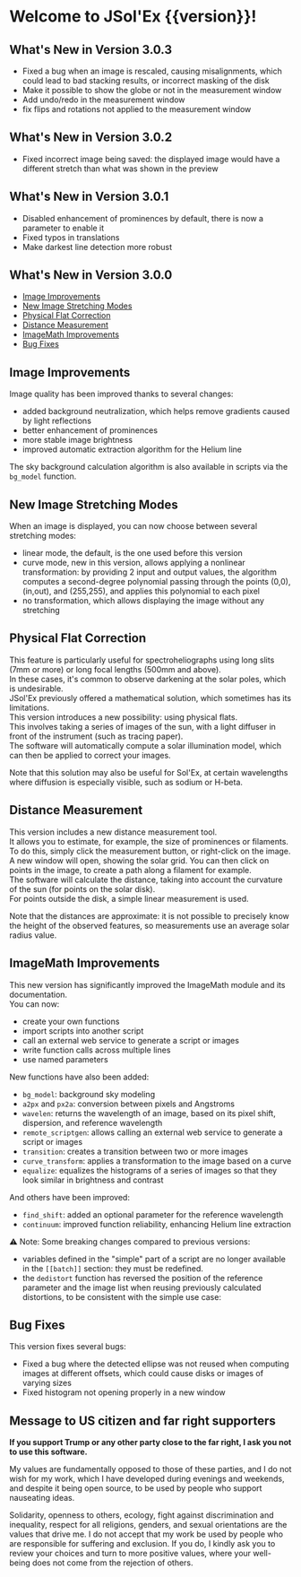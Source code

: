 # Welcome to JSol'Ex {{version}}!

## What's New in Version 3.0.3

- Fixed a bug when an image is rescaled, causing misalignments, which could lead to bad stacking results, or incorrect masking of the disk
- Make it possible to show the globe or not in the measurement window
- Add undo/redo in the measurement window
- fix flips and rotations not applied to the measurement window

## What's New in Version 3.0.2

- Fixed incorrect image being saved: the displayed image would have a different stretch than what was shown in the preview

## What's New in Version 3.0.1

- Disabled enhancement of prominences by default, there is now a parameter to enable it
- Fixed typos in translations
- Make darkest line detection more robust

## What's New in Version 3.0.0

- [Image Improvements](#image-improvements)
- [New Image Stretching Modes](#new-image-stretching-modes)
- [Physical Flat Correction](#physical-flat-correction)
- [Distance Measurement](#distance-measurement)
- [ImageMath Improvements](#imagemath-improvements)
- [Bug Fixes](#bug-fixes)

## Image Improvements

Image quality has been improved thanks to several changes:

- added background neutralization, which helps remove gradients caused by light reflections
- better enhancement of prominences
- more stable image brightness
- improved automatic extraction algorithm for the Helium line

The sky background calculation algorithm is also available in scripts via the `bg_model` function.

## New Image Stretching Modes

When an image is displayed, you can now choose between several stretching modes:

- linear mode, the default, is the one used before this version
- curve mode, new in this version, allows applying a nonlinear transformation: by providing 2 input and output values, the algorithm computes a second-degree polynomial passing through the points (0,0), (in,out), and (255,255), and applies this polynomial to each pixel
- no transformation, which allows displaying the image without any stretching

## Physical Flat Correction

This feature is particularly useful for spectroheliographs using long slits (7mm or more) or long focal lengths (500mm and above).  
In these cases, it's common to observe darkening at the solar poles, which is undesirable.  
JSol'Ex previously offered a mathematical solution, which sometimes has its limitations.  
This version introduces a new possibility: using physical flats.  
This involves taking a series of images of the sun, with a light diffuser in front of the instrument (such as tracing paper).  
The software will automatically compute a solar illumination model, which can then be applied to correct your images.

Note that this solution may also be useful for Sol'Ex, at certain wavelengths where diffusion is especially visible, such as sodium or H-beta.

## Distance Measurement

This version includes a new distance measurement tool.  
It allows you to estimate, for example, the size of prominences or filaments.  
To do this, simply click the measurement button, or right-click on the image.  
A new window will open, showing the solar grid. You can then click on points in the image, to create a path along a filament for example.  
The software will calculate the distance, taking into account the curvature of the sun (for points on the solar disk).  
For points outside the disk, a simple linear measurement is used.

Note that the distances are approximate: it is not possible to precisely know the height of the observed features, so measurements use an average solar radius value.

## ImageMath Improvements

This new version has significantly improved the ImageMath module and its documentation.  
You can now:

- create your own functions
- import scripts into another script
- call an external web service to generate a script or images
- write function calls across multiple lines
- use named parameters

New functions have also been added:

- `bg_model`: background sky modeling
- `a2px` and `px2a`: conversion between pixels and Angstroms
- `wavelen`: returns the wavelength of an image, based on its pixel shift, dispersion, and reference wavelength
- `remote_scriptgen`: allows calling an external web service to generate a script or images
- `transition`: creates a transition between two or more images
- `curve_transform`: applies a transformation to the image based on a curve
- `equalize`: equalizes the histograms of a series of images so that they look similar in brightness and contrast

And others have been improved:

- `find_shift`: added an optional parameter for the reference wavelength
- `continuum`: improved function reliability, enhancing Helium line extraction

⚠️ Note: Some breaking changes compared to previous versions:

- variables defined in the "simple" part of a script are no longer available in the `[[batch]]` section: they must be redefined.
- the `dedistort` function has reversed the position of the reference parameter and the image list when reusing previously calculated distortions, to be consistent with the simple use case:

## Bug Fixes

This version fixes several bugs:

- Fixed a bug where the detected ellipse was not reused when computing images at different offsets, which could cause disks or images of varying sizes
- Fixed histogram not opening properly in a new window

## Message to US citizen and far right supporters

**If you support Trump or any other party close to the far right, I ask you not to use this software.**

My values are fundamentally opposed to those of these parties, and I do not wish for my work, which I have developed during evenings and weekends, and despite it being open source, to be used by people who support nauseating ideas.

Solidarity, openness to others, ecology, fight against discrimination and inequality, respect for all religions, genders, and sexual orientations are the values that drive me.
I do not accept that my work be used by people who are responsible for suffering and exclusion.
If you do, I kindly ask you to review your choices and turn to more positive values, where your well-being does not come from the rejection of others.
